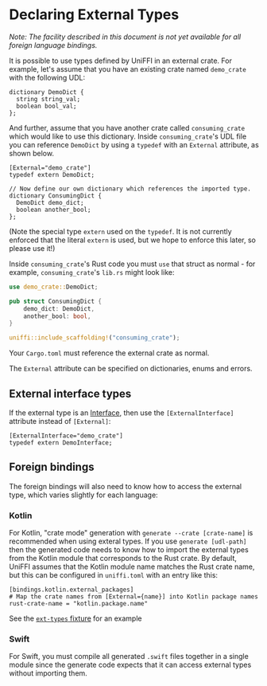 # Declaring External Types

*Note: The facility described in this document is not yet available for all foreign language
bindings.*

It is possible to use types defined by UniFFI in an external crate. For example, let's assume
that you have an existing crate named `demo_crate` with the following UDL:

```idl
dictionary DemoDict {
  string string_val;
  boolean bool_val;
};
```

And further, assume that you have another crate called `consuming_crate` which would like to use
this dictionary. Inside `consuming_crate`'s UDL file you can reference `DemoDict` by using a
`typedef` with an `External` attribute, as shown below.

```idl
[External="demo_crate"]
typedef extern DemoDict;

// Now define our own dictionary which references the imported type.
dictionary ConsumingDict {
  DemoDict demo_dict;
  boolean another_bool;
};

```

(Note the special type `extern` used on the `typedef`. It is not currently enforced that the
literal `extern` is used, but we hope to enforce this later, so please use it!)

Inside `consuming_crate`'s Rust code you must `use` that struct as normal - for example,
`consuming_crate`'s `lib.rs` might look like:

```rust
use demo_crate::DemoDict;

pub struct ConsumingDict {
    demo_dict: DemoDict,
    another_bool: bool,
}

uniffi::include_scaffolding!("consuming_crate");
```

Your `Cargo.toml` must reference the external crate as normal.

The `External` attribute can be specified on dictionaries, enums and errors.

## External interface types

If the external type is an [Interface](./interfaces.md), then use the `[ExternalInterface]` attribute instead of `[External]`:

```idl
[ExternalInterface="demo_crate"]
typedef extern DemoInterface;
```

## Foreign bindings

The foreign bindings will also need to know how to access the external type,
which varies slightly for each language:

### Kotlin

For Kotlin, "crate mode" generation with `generate --crate [crate-name]` is recommended when using
exteral types. If you use `generate [udl-path]` then the generated code needs to know how to import
the external types from the Kotlin module that corresponds to the Rust crate.  By default, UniFFI
assumes that the Kotlin module name matches the Rust crate name, but this can be configured in
`uniffi.toml` with an entry like this:

```
[bindings.kotlin.external_packages]
# Map the crate names from [External={name}] into Kotlin package names
rust-crate-name = "kotlin.package.name"
```

See the [`ext-types` fixture](https://github.com/mozilla/uniffi-rs/blob/main/fixtures/ext-types/lib/uniffi.toml)
for an example

### Swift

For Swift, you must compile all generated `.swift` files together in a single
module since the generate code expects that it can access external types
without importing them.
